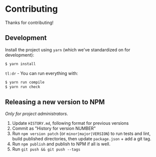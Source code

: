 Contributing
============

Thanks for contributing!

## Development

Install the project using `yarn` (which we've standardized on for development):

```sh
$ yarn install
```

`tl:dr` - You can run everything with:

```sh
$ yarn run compile
$ yarn run check
```

## Releasing a new version to NPM

_Only for project administrators_.

1. Update `HISTORY.md`, following format for previous versions
2. Commit as "History for version NUMBER"
3. Run `npm version patch` (or `minor|major|VERSION`) to run tests and lint,
   build published directories, then update `package.json` + add a git tag.
4. Run `npm publish` and publish to NPM if all is well.
5. Run `git push && git push --tags`

